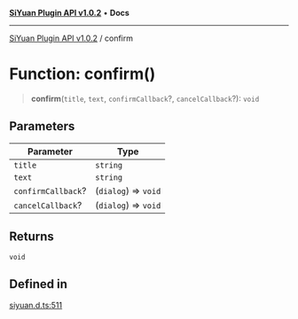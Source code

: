 [**SiYuan Plugin API v1.0.2**](../README.md) • **Docs**

---

[SiYuan Plugin API v1.0.2](../README.md) / confirm

# Function: confirm()

> **confirm**(`title`, `text`, `confirmCallback`?, `cancelCallback`?): `void`

## Parameters

| Parameter          | Type                 |
| ------------------ | -------------------- |
| `title`            | `string`             |
| `text`             | `string`             |
| `confirmCallback`? | (`dialog`) => `void` |
| `cancelCallback`?  | (`dialog`) => `void` |

## Returns

`void`

## Defined in

[siyuan.d.ts:511](https://github.com/siyuan-note/petal/tree/main/siyuan.d.ts#L511)
